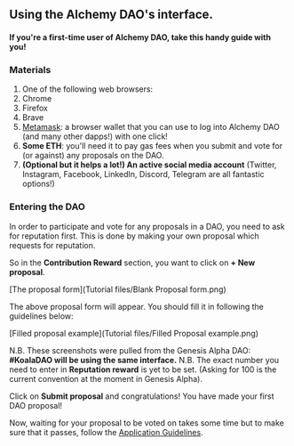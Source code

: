 ## Using the Alchemy DAO's interface.
#### If you're a first-time user of Alchemy DAO, take this handy guide with you!

### Materials
1. One of the following web browsers:
  1. Chrome
  1. Firefox
  1. Brave
1. [Metamask](https://metamask.io/): a browser wallet that you can use to log into Alchemy DAO (and many other dapps!) with one click!
1. **Some ETH**: you'll need it to pay gas fees when you submit and vote for (or against) any proposals on the DAO.
1. **(Optional but it helps a lot!) An active social media account** (Twitter, Instagram, Facebook, LinkedIn, Discord, Telegram are all fantastic options!)

### Entering the DAO
In order to participate and vote for any proposals in a DAO, you need to ask for reputation first.
This is done by making your own proposal which requests for reputation.

So in the **Contribution Reward** section, you want to click on **+ New proposal**.  

[The proposal form](Tutorial files/Blank Proposal form.png)

The above proposal form will appear. You should fill it in following the guidelines below:

[Filled proposal example](Tutorial files/Filled Proposal example.png)

N.B. These screenshots were pulled from the Genesis Alpha DAO: **#KoalaDAO will be using the same interface.**
N.B. The exact number you need to enter in **Reputation reward** is yet to be set. (Asking for 100 is the current convention at the moment in Genesis Alpha).

Click on **Submit proposal** and congratulations! You have made your first DAO proposal!

Now, waiting for your proposal to be voted on takes some time but to make sure that it passes, follow the [Application Guidelines](Application_Guideline.MD).
